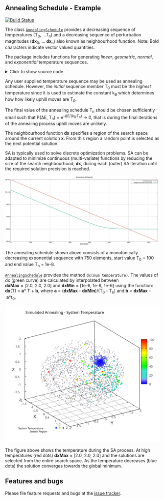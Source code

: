 ##  Annealing Schedule - Example
[![Build Status](https://travis-ci.com/simphotonics/simulated_annealing.svg?branch=main)](https://travis-ci.com/simphotonics/simulated_annealing)

The class [`AnnealingSchedule`][AnnealingSchedule] provides a
decreasing sequence of temperatures (T<sub>0</sub>,&nbsp;...T<sub>n</sub>) and a decreasing sequence
of perturbation magnitudes (**dx**<sub>0</sub>,&nbsp;... **dx**<sub>n</sub>)
also known as neighbourhood function. Note: Bold characters indicate vector valued quantities.

The package includes functions for generating
*linear*, *geometric*, *normal*, and *exponential*
temperature sequences.

<details><summary> Click to show source code.</summary>

```Dart
import 'package:simulated_annealing/simulated_annealing.dart';

void main() async {
  // The search space is assumed to be 3-dimensional with sizes [2.0, 2.0, 2.0].
  final dxMax = [2.0, 2.0, 2.0];

  // The perturbation magnitude at the end of the annealing process.
  final dxMin = [1e-6, 1e-6, 1e-6];

  // Defining an annealing schedule.
  // The initial temperature is 100, the final temperature is 1e-8.
  final schedule = AnnealingSchedule(
    exponentialSequence(100, 1e-8, n: 750),
    dxMax,
    dxMin,
  );
```
</details>

Any user supplied temperature sequence may be used as annealing schedule. However,
the *initial* sequence member T<sub>0</sub> must be the *highest* temperature
since it is used to estimate the constant k<sub>B</sub> which determines how
how likely uphill moves are T<sub>0</sub>.

The final value of the annealing schedule T<sub>n</sub> should be chosen
sufficiently small such that
P(&Delta;E, T<sub>n</sub>) = e<sup>-&Delta;E/(k<sub>B</sub>&middot;T<sub>n</sub>)</sup> -> 0,
that is during the final iterations of the annealing process uphill moves are unlikely.

The neighbourhood function **dx** specifies a region of the search space around
the current solution **x**. From this region a random point is selected as the
next potential solution.

SA is typically used to solve discrete optimization problems.
SA can be adapted to minimize continuous (multi-variate) functions by reducing the size of the
search neighbourhood, **dx**, during each (outer) SA iteration until the required solution precision
is reached.

![Annealing Schedule](https://raw.githubusercontent.com/simphotonics/simulated_annealing/main/example/plots/annealing_schedule.svg)

The annealing schedule shown above consists of a monotonically decreasing exponential sequence
with 750 elements, start value T<sub>0</sub> = 100 and end value T<sub>n</sub> = 1e-8.

[`AnnealingSchedule`][AnnealingSchedule] provides the method `dx(num temperature)`.
The values of dx (green curve) are calculated by interpolated between **dxMax**&nbsp;=&nbsp;\[2.0,&nbsp;2.0,&nbsp;2.0\]
and **dxMin**&nbsp;=&nbsp;\[1e-6,&nbsp;1e-6,&nbsp;1e-6\] using the
function: **dx**(T)&nbsp;=&nbsp;**a**\*&nbsp;T&nbsp;+&nbsp;**b**,
where **a**&nbsp;=&nbsp;(**dxMax**&nbsp;-&nbsp;**dxMin**)/(T<sub>0</sub>&nbsp;-&nbsp;T<sub>n</sub>) and **b**&nbsp;=&nbsp;**dxMax**&nbsp;-&nbsp;**a**\*t<sub>0</sub>.

![Temperature 3D](https://raw.githubusercontent.com/simphotonics/simulated_annealing/main/example/plots/temperature.svg?sanitize=true)

The figure above shows the temperature during the SA process. At high temperatures (red dots) **dxMax**&nbsp;=&nbsp;\[2.0,&nbsp;2.0,&nbsp;2.0\] and the solutions are selected from the entire search space.
As the temperature decreases (blue dots) the solution converges towards the global minimum.

## Features and bugs
Please file feature requests and bugs at the [issue tracker].

[issue tracker]: https://github.com/simphotonics/simulated_annealing/issues

[AnnealingSchedule]: https://pub.dev/documentation/simulated_annealing/latest/simulated_annealing/AnnealingSchedule-class.html
